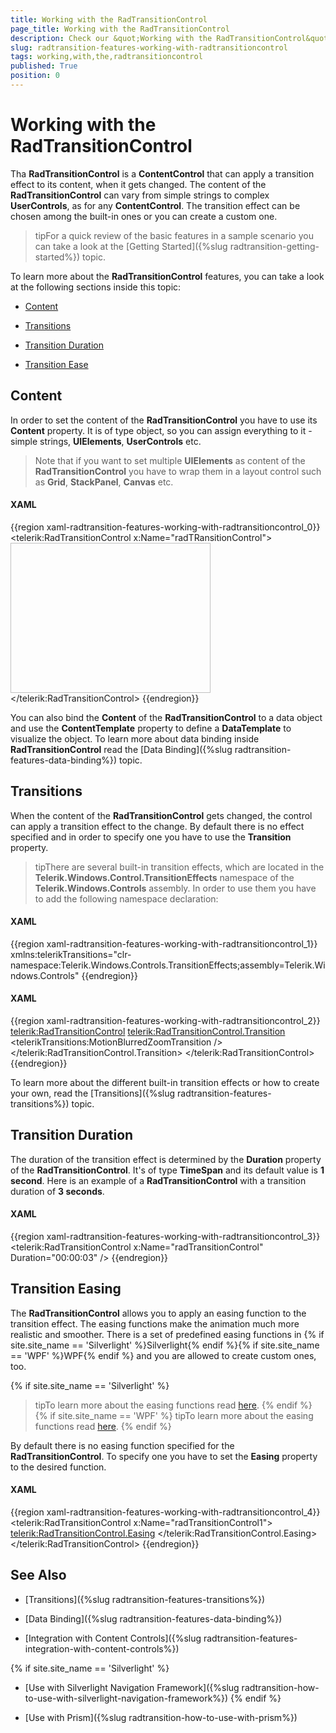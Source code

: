 ```yaml
---
title: Working with the RadTransitionControl
page_title: Working with the RadTransitionControl
description: Check our &quot;Working with the RadTransitionControl&quot; documentation article for the RadTransitionControl WPF control.
slug: radtransition-features-working-with-radtransitioncontrol
tags: working,with,the,radtransitioncontrol
published: True
position: 0
---
```


# Working with the RadTransitionControl

Tha __RadTransitionControl__ is a __ContentControl__ that can apply a transition effect to its content, when it gets changed. The content of the __RadTransitionControl__ can vary from simple strings to complex __UserControls__, as for any __ContentControl__. The transition effect can be chosen among the built-in ones or you can create a custom one.

>tipFor a quick review of the basic features in a sample scenario you can take a look at the [Getting Started]({%slug radtransition-getting-started%}) topic.

To learn more about the __RadTransitionControl__ features, you can take a look at the following sections inside this topic:

* [Content](#content)

* [Transitions](#transitions)

* [Transition Duration](#transition-duration)

* [Transition Ease](#transition-easing)

## Content

In order to set the content of the __RadTransitionControl__ you have to use its __Content__ property. It is of type object, so you can assign everything to it - simple strings, __UIElements__, __UserControls__ etc.

>Note that if you want to set multiple __UIElements__ as content of the __RadTransitionControl__ you have to wrap them in a layout control such as __Grid__, __StackPanel__, __Canvas__ etc.

#### __XAML__

{{region xaml-radtransition-features-working-with-radtransitioncontrol_0}}
	<telerik:RadTransitionControl x:Name="radTRansitionControl">
	    <Image Source="/Silverlight.Help.RadTransitionControlSamples;component/Demos/Images/Koala.jpg"
	    Stretch="Uniform"
	    Width="320"
	    Height="240" />
	</telerik:RadTransitionControl>
{{endregion}}

You can also bind the __Content__ of the __RadTransitionControl__ to a data object and use the __ContentTemplate__ property to define a __DataTemplate__ to visualize the object. To learn more about data binding inside __RadTransitionControl__ read the [Data Binding]({%slug radtransition-features-data-binding%}) topic.

## Transitions

When the content of the __RadTransitionControl__ gets changed, the control can apply a transition effect to the change. By default there is no effect specified and in order to specify one you have to use the __Transition__ property.

>tipThere are several built-in transition effects, which are located in the __Telerik.Windows.Control.TransitionEffects__ namespace of the __Telerik.Windows.Controls__ assembly. In order to use them you have to add the following namespace declaration:

#### __XAML__

{{region xaml-radtransition-features-working-with-radtransitioncontrol_1}}
	xmlns:telerikTransitions="clr-namespace:Telerik.Windows.Controls.TransitionEffects;assembly=Telerik.Windows.Controls"
{{endregion}}

#### __XAML__

{{region xaml-radtransition-features-working-with-radtransitioncontrol_2}}
	<telerik:RadTransitionControl>
	    <telerik:RadTransitionControl.Transition>
	        <telerikTransitions:MotionBlurredZoomTransition />
	    </telerik:RadTransitionControl.Transition>
	</telerik:RadTransitionControl>
{{endregion}}

To learn more about the different built-in transition effects or how to create your own, read the [Transitions]({%slug radtransition-features-transitions%}) topic.

## Transition Duration

The duration of the transition effect is determined by the __Duration__ property of the __RadTransitionControl__. It's of type __TimeSpan__ and its default value is __1 second__. Here is an example of a __RadTransitionControl__ with a transition duration of __3 seconds__.

#### __XAML__

{{region xaml-radtransition-features-working-with-radtransitioncontrol_3}}
	<telerik:RadTransitionControl x:Name="radTransitionControl" Duration="00:00:03" />
{{endregion}}

## Transition Easing

The __RadTransitionControl__ allows you to apply an easing function to the transition effect. The easing functions make the animation much more realistic and smoother. There is a set of predefined easing functions in {% if site.site_name == 'Silverlight' %}Silverlight{% endif %}{% if site.site_name == 'WPF' %}WPF{% endif %} and you are allowed to create custom ones, too.

{% if site.site_name == 'Silverlight' %}
>tipTo learn more about the easing functions read [here](http://msdn.microsoft.com/en-us/library/cc189019%28VS.95%29.aspx#easing_functions).
{% endif %}
{% if site.site_name == 'WPF' %}
>tipTo learn more about the easing functions read [here](http://msdn.microsoft.com/en-us/library/ee308751%28v=VS.100%29.aspx).
{% endif %}

By default there is no easing function specified for the __RadTransitionControl__. To specify one you have to set the __Easing__ property to the desired function.

#### __XAML__

{{region xaml-radtransition-features-working-with-radtransitioncontrol_4}}
	<telerik:RadTransitionControl x:Name="radTransitionControl1">
	    <telerik:RadTransitionControl.Easing>
	        <BackEase EasingMode="EaseInOut" Amplitude="0.5" />
	    </telerik:RadTransitionControl.Easing>
	</telerik:RadTransitionControl>
{{endregion}}

## See Also

 * [Transitions]({%slug radtransition-features-transitions%})

 * [Data Binding]({%slug radtransition-features-data-binding%})

 * [Integration with Content Controls]({%slug radtransition-features-integration-with-content-controls%})

{% if site.site_name == 'Silverlight' %}
 * [Use with Silverlight Navigation Framework]({%slug radtransition-how-to-use-with-silverlight-navigation-framework%})
{% endif %}

 * [Use with Prism]({%slug radtransition-how-to-use-with-prism%})
